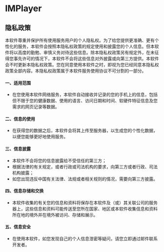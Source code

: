 # IMPlayer

## 隐私政策  
本软件尊重并保护所有使用服务用户的个人隐私权。为了给您提供更准确、更有个性化的服务，本软件会按照本隐私权政策的规定使用和披露您的个人信息。但本软件将以高度的勤勉、审慎义务对待这些信息。除本隐私权政策另有规定外，在未征得您事先许可的情况下，本软件不会将这些信息对外披露或向第三方提供。本软件会不时更新本隐私权政策。您在同意使用本软件之时，即视为您已经同意本隐私权政策全部内容。本隐私权政策属于本软件服务使用协议不可分割的一部分。  
#### 一、适用范围  
* 在您使用本软件网络服务，本软件自动接收并记录的您的手机上的信息，包括但不限于您的健康数据、使用的语言、访问日期和时间、软硬件特征信息及您需求的网页记录等数据。  
#### 二、信息的使用  
* 在获得您的数据之后，本软件会将其上传至服务器，以生成您的个性化数据，以便您能够更好地使用服务。  
#### 三、信息披露  
* 本软件不会将您的信息披露给不受信任的第三方；   
* 根据法律的有关规定，或者行政或司法机构的要求，向第三方或者行政、司法机构披露；   
* 如您出现违反中国有关法律、法规或者相关规则的情况，需要向第三方披露。  
#### 四、信息存储和交换  
* 本软件收集的有关您的信息和资料将保存在本软件及（或）其关联公司的服务器上，这些信息和资料可能传送至您所在国家、地区或本软件收集信息和资料所在地的境外并在境外被访问、存储和展示。  
#### 五、信息安全  
* 在使用本软件，如您发现自己的个人信息泄密等疑问，请您立即通过邮件联系开发者。
